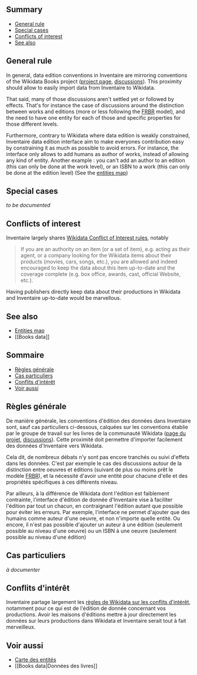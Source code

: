 <!-- LANG:EN, title="Data contribution guidelines"-->

## Summary

- [General rule](#general-rule)
- [Special cases](#special-cases)
- [Conflicts of interest](#conflict-of-interest)
- [See also](#see-also)

## General rule

In general, data edition conventions in Inventaire are mirroring conventions of the Wikidata Books project ([project page](https://www.wikidata.org/wiki/Wikidata:WikiProject_Books), [discussions](https://www.wikidata.org/wiki/Wikidata_talk:WikiProject_Books)). This proximity should allow to easily import data from Inventaire to Wikidata.

That said, many of those discussions aren't settled yet or followed by effects. That's for instance the case of discussions around the distinction between works and editions (more or less following the [FRBR](https://en.wikipedia.org/wiki/FRBR) model), and the need to have one entity for each of those and specific properties for those different levels.

Furthermore, contrary to Wikidata where data edition is weakly constrained, Inventaire data edition interface aim to make everyones contribution easy by constraining it as much as possible to avoid errors. For instance, the interface only allows to add humans as author of works, instead of allowing any kind of entity. Another example : you can't add an author to an edition (this can only be done at the work level), or an ISBN to a work (this can only be done at the edition level) (See the [entities map](https://inventaire.github.io/entities-map/))

## Special cases
*to be documented*

## Conflicts of interest

Inventaire largely shares [Wikidata Conflict of Interest rules](https://www.wikidata.org/wiki/Wikidata:Requests_for_comment/Conflict_of_Interest), notably
> If you are an authority on an item (or a set of item), e.g. acting as their agent, or a company looking for the Wikidata items about their products (movies, cars, songs, etc.), you are allowed and indeed encouraged to keep the data about this item up-to-date and the coverage complete (e.g. box office, awards, cast, official Website, etc.).

Having publishers directly keep data about their productions in Wikidata and Inventaire up-to-date would be marvellous.

## See also
* [Entities map](https://inventaire.github.io/entities-map/)
* [[Books data]]

<!-- LANG:FR, title="Conventions de contribution aux données"-->

## Sommaire 

- [Règles générale](#r%C3%A8gles-g%C3%A9n%C3%A9rale)
- [Cas particuliers](#cas-particuliers)
- [Conflits d'intérêt](#conflits%20d%27int%C3%A9r%C3%AAt)
- [Voir aussi](#voir-aussi)

## Règles générale

De manière générale, les conventions d'édition des données dans Inventaire sont, sauf cas particuliers ci-dessous, calquées sur les conventions établie par le groupe de travail sur les livres de la communauté Wikidata ([page du projet](https://www.wikidata.org/wiki/Wikidata:WikiProject_Books), [discussions](https://www.wikidata.org/wiki/Wikidata_talk:WikiProject_Books)). Cette proximité doit permettre d'importer facilement des données d'Inventaire vers Wikidata.

Cela dit, de nombreux débats n'y sont pas encore tranchés ou suivi d'effets dans les données. C'est par exemple le cas des discussions autour de la distinction entre oeuvres et éditions (suivant de plus ou moins prêt le modèle [FRBR](https://fr.wikipedia.org/wiki/FRBR)), et la nécessité d'avoir une entité pour chacune d'elle et des propriétés spécifiques à ces différents niveau.

Par ailleurs, à la différence de Wikidata dont l'édition est faiblement contrainte, l'interface d'édition de donnée d'Inventaire vise à faciliter l'édition par tout un chacun, en contraignant l'édition autant que possible pour éviter les erreurs. Par exemple, l'interface ne permet d'ajouter que des humains comme auteur d'une oeuvre, et non n'importe quelle entité. Ou encore, il n'est pas possible d'ajouter un auteur à une édition (seulement possible au niveau d'une oeuvre) ou un ISBN à une oeuvre (seulement possible au niveau d'une édition)

## Cas particuliers
*à documenter*

## Conflits d'intérêt
Inventaire partage largement les [règles de Wikidata sur les conflits d'intérêt](https://www.wikidata.org/wiki/Wikidata:Requests_for_comment/Conflict_of_Interest), notamment pour ce qui est de l'édition de donnée concernant vos productions. Avoir les maisons d'éditions mettre à jour directement les données sur leurs productions dans Wikidata et Inventaire serait tout à fait merveilleux.

## Voir aussi
* [Carte des entités](https://inventaire.github.io/entities-map/)
* [[Books data|Données des livres]]
